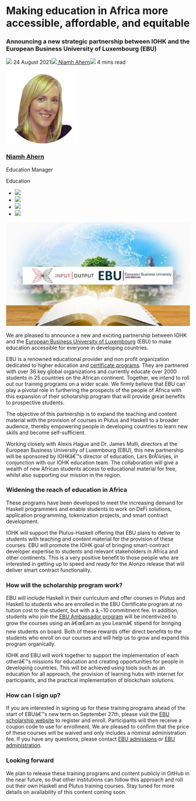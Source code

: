 # Making education in Africa more accessible, affordable, and equitable
### **Announcing a new strategic partnership between IOHK and the European Business University of Luxembourg (EBU)**
![](img/2021-08-24-making-education-in-africa-more-accessible-affordable-and-equitable.002.png) 24 August 2021![](img/2021-08-24-making-education-in-africa-more-accessible-affordable-and-equitable.002.png)[ Niamh Ahern](tmp//en/blog/authors/niamh-ahern/page-1/)![](img/2021-08-24-making-education-in-africa-more-accessible-affordable-and-equitable.003.png) 4 mins read

![Niamh Ahern](img/2021-08-24-making-education-in-africa-more-accessible-affordable-and-equitable.004.png)[](tmp//en/blog/authors/niamh-ahern/page-1/)
### [**Niamh Ahern**](tmp//en/blog/authors/niamh-ahern/page-1/)
Education Manager

Education

- ![](img/2021-08-24-making-education-in-africa-more-accessible-affordable-and-equitable.005.png)[](mailto:niamh.ahern@iohk.io "Email")
- ![](img/2021-08-24-making-education-in-africa-more-accessible-affordable-and-equitable.006.png)[](https://www.linkedin.com/in/niamh-ahern-67849949/ "LinkedIn")
- ![](img/2021-08-24-making-education-in-africa-more-accessible-affordable-and-equitable.007.png)[](https://twitter.com/nahern_iohk?lang=en "Twitter")
- ![](img/2021-08-24-making-education-in-africa-more-accessible-affordable-and-equitable.008.png)[](https://github.com/nahern "GitHub")

![Making education in Africa more accessible, affordable, and equitable](img/2021-08-24-making-education-in-africa-more-accessible-affordable-and-equitable.009.jpeg)

We are pleased to announce a new and exciting partnership between IOHK and the [European Business University of Luxembourg](https://ebu.lu/) (EBU) to make education accessible for everyone in developing countries.

EBU is a renowned educational provider and non profit organization dedicated to higher education and [certificate programs](https://connect.ebu.lu/). They are partnered with over 36 key global organizations and currently educate over 2000 students in 25 countries on the African continent. Together, we intend to roll out our training programs on a wider scale. We firmly believe that EBU can play a pivotal role in furthering the prospects of the people of Africa with this expansion of their scholarship program that will provide great benefits to prospective students.

The objective of this partnership is to expand the teaching and content material with the provision of courses in Plutus and Haskell to a broader audience, thereby empowering people in developing countries to learn new skills and become self-sufficient. 

Working closely with Alexis Hague and Dr. James Mulli, directors at the European Business University of Luxembourg (EBU), this new partnership will be sponsored by IOHKâ€™s director of education, Lars BrÃ¼njes, in conjunction with our IOHK education team. The collaboration will give a wealth of new African students access to educational material for free, whilst also supporting our mission in the region. 
### **Widening the reach of education in Africa**
These programs have been developed to meet the increasing demand for Haskell programmers and enable students to work on DeFi solutions, application programming, tokenization projects, and smart contract development.

IOHK will support the Plutus-Haskell offering that EBU plans to deliver to students with teaching and content material for the provision of these courses. EBU will promote the IOHK goal of bringing smart-contract developer expertise to students and relevant stakeholders in Africa and other continents. This is a very positive benefit to those people who are interested in getting up to speed and ready for the Alonzo release that will deliver smart contract functionality.
### **How will the scholarship program work?**
EBU will include Haskell in their curriculum and offer courses in Plutus and Haskell to students who are enrolled in the EBU Certificate program at no tuition cost to the student, but with a â‚¬10 commitment fee. In addition, students who join the [EBU Ambassador program](https://www.youtube.com/watch?v=NukBbBP43Ss) will be incentivized to grow the courses using an â€œEarn as you Learnâ€ stipend for bringing new students on board. Both of these rewards offer direct benefits to the students who enroll on our courses and will help us to grow and expand this program organically.

IOHK and EBU will work together to support the implementation of each otherâ€™s missions for education and creating opportunities for people in developing countries. This will be achieved using tools such as an education for all approach, the provision of learning hubs with internet for participants, and the practical implementation of blockchain solutions. 
### **How can I sign up?**
If you are interested in signing up for these training programs ahead of the start of EBUâ€™s new term on September 27th, please visit the [EBU scholarship website](https://connect.ebu.lu/) to register and enroll. Participants will then receive a coupon code to use for enrollment. We are pleased to confirm that the price of these courses will be waived and only includes a nominal administration fee. If you have any questions, please contact [EBU admissions](mailto:admission@ebu.lu) or [EBU administration](mailto:admin@ebu.lu).
### **Looking forward**
We plan to release these training programs and content publicly in GitHub in the near future, so that other institutions can follow this approach and roll out their own Haskell and Plutus training courses. Stay tuned for more details on availability of this content coming soon. 

